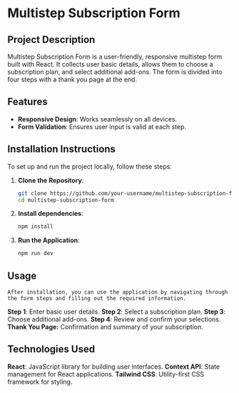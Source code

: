 # Multistep Subscription Form

## Project Description

Multistep Subscription Form is a user-friendly, responsive multistep form built with React. It collects user basic details, allows them to choose a subscription plan, and select additional add-ons. The form is divided into four steps with a thank you page at the end.

## Features

- **Responsive Design**: Works seamlessly on all devices.
- **Form Validation**: Ensures user input is valid at each step.

## Installation Instructions

To set up and run the project locally, follow these steps:

1. **Clone the Repository**:
   ```bash
   git clone https://github.com/your-username/multistep-subscription-form.git
   cd multistep-subscription-form
   ```
2. **Install dependencies**:

   ```bash
   npm install

   ```

3. **Run the Application**:
   ```bash
   npm run dev
   ```

## Usage

    After installation, you can use the application by navigating through the form steps and filling out the required information.

**Step 1**: Enter basic user details.
**Step 2**: Select a subscription plan.
**Step 3**: Choose additional add-ons.
**Step 4**: Review and confirm your selections.
**Thank You Page:** Confirmation and summary of your subscription.

## Technologies Used

**React**: JavaScript library for building user interfaces.
**Context API**: State management for React applications.
**Tailwind CSS**: Utility-first CSS framework for styling.
